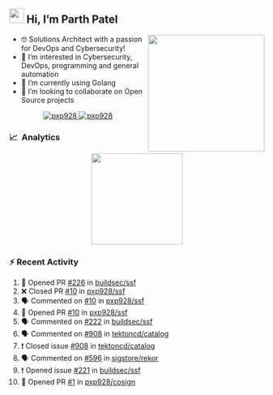 ## <img src="https://github.com/TheDudeThatCode/TheDudeThatCode/blob/master/Assets/Hi.gif" width="29px"> Hi, I’m Parth Patel

<img align="right"  src="https://media.giphy.com/media/PRgs2sn03T1xpCSWKe/giphy.gif" width="230">

- :nerd_face: Solutions Architect with a passion for DevOps and Cybersecurity!
- 👀  I’m interested in Cybersecurity, DevOps, programming and general automation
- 🌱  I’m currently using Golang
- 💞️  I’m looking to collaborate on Open Source projects

<p align="center">
  <a href="https://linkedin.com/in/pxp928" target="blank">
    <img src="https://img.shields.io/badge/linkedin-%230077B5.svg?&style=for-the-badge&logo=linkedin&logoColor=white" alt="pxp928" />
  </a>
  <a href="https://twitter.com/pxp928" target="blank">
    <img src="https://img.shields.io/badge/Twitter-1DA1F2?style=for-the-badge&logo=twitter&logoColor=white" alt="pxp928" />
  </a>
</p>

### 📈 &nbsp;Analytics

<p align="center">
  <a href="https://github.com/pxp928">
    <img height="180em" src="https://github-readme-stats-eight-theta.vercel.app/api?username=pxp928&show_icons=true&theme=radical&include_all_commits=true&count_private=true&line_height=26"/>
  </a>
</p>

### :zap: Recent Activity

<!--START_SECTION:activity-->
1. 💪 Opened PR [#226](https://github.com/buildsec/ssf/pull/226) in [buildsec/ssf](https://github.com/buildsec/ssf)
2. ❌ Closed PR [#10](https://github.com/pxp928/ssf/pull/10) in [pxp928/ssf](https://github.com/pxp928/ssf)
3. 🗣 Commented on [#10](https://github.com/pxp928/ssf/issues/10) in [pxp928/ssf](https://github.com/pxp928/ssf)
4. 💪 Opened PR [#10](https://github.com/pxp928/ssf/pull/10) in [pxp928/ssf](https://github.com/pxp928/ssf)
5. 🗣 Commented on [#222](https://github.com/buildsec/ssf/issues/222) in [buildsec/ssf](https://github.com/buildsec/ssf)
6. 🗣 Commented on [#908](https://github.com/tektoncd/catalog/issues/908) in [tektoncd/catalog](https://github.com/tektoncd/catalog)
7. ❗️ Closed issue [#908](https://github.com/tektoncd/catalog/issues/908) in [tektoncd/catalog](https://github.com/tektoncd/catalog)
8. 🗣 Commented on [#596](https://github.com/sigstore/rekor/issues/596) in [sigstore/rekor](https://github.com/sigstore/rekor)
9. ❗️ Opened issue [#221](https://github.com/buildsec/ssf/issues/221) in [buildsec/ssf](https://github.com/buildsec/ssf)
10. 💪 Opened PR [#1](https://github.com/pxp928/cosign/pull/1) in [pxp928/cosign](https://github.com/pxp928/cosign)
<!--END_SECTION:activity-->

<!---
pxp928/pxp928 is a ✨ special ✨ repository because its `README.md` (this file) appears on your GitHub profile.
You can click the Preview link to take a look at your changes.
--->

